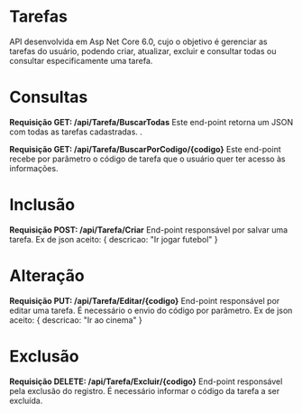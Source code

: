 # Tarefas
API desenvolvida em Asp Net Core 6.0, cujo o objetivo é gerenciar as tarefas do usuário, podendo criar, atualizar, excluir e consultar todas ou consultar especificamente uma tarefa.
# Consultas
**Requisição GET: /api/Tarefa/BuscarTodas**
Este end-point retorna um JSON com todas as tarefas cadastradas.
.


**Requisição GET: /api/Tarefa/BuscarPorCodigo/{codigo}**
Este end-point recebe por parâmetro o código de tarefa que o usuário quer ter acesso às informações.

# Inclusão
**Requisição POST: /api/Tarefa/Criar**
End-point responsável por salvar uma tarefa. Ex de json aceito: 
{
  descricao: "Ir jogar futebol"
}

# Alteração
**Requisição PUT: /api/Tarefa/Editar/{codigo}**
End-point responsável por editar uma tarefa. É necessário o envio do código por parâmetro. Ex de json aceito: 
{
  descricao: "Ir ao cinema"
}
# Exclusão
**Requisição DELETE: /api/Tarefa/Excluir/{codigo}**
End-point responsável pela exclusão do registro. É necessário informar o código da tarefa a ser excluída.

